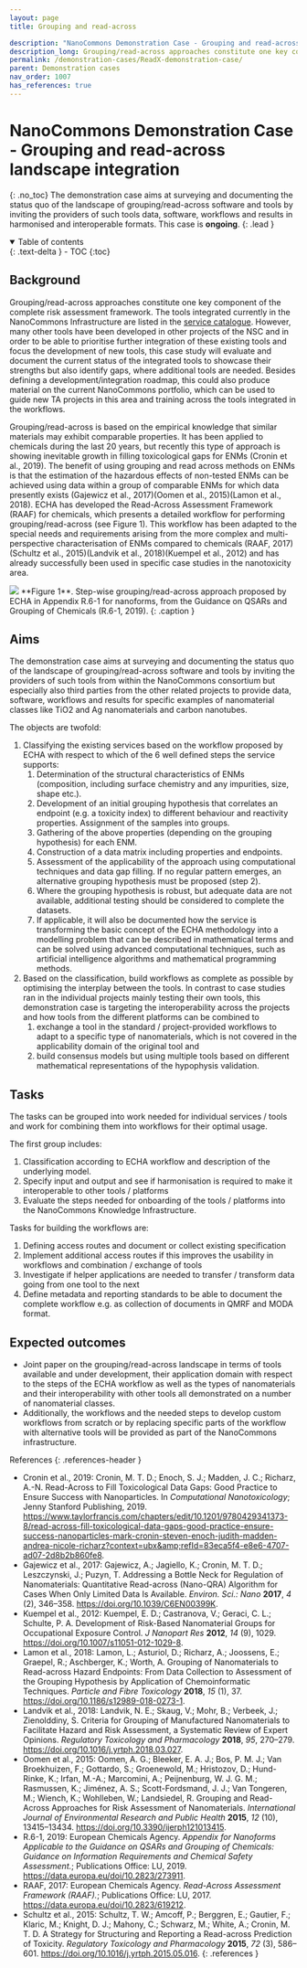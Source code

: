 ```yaml
---
layout: page
title: Grouping and read-across

description: "NanoCommons Demonstration Case - Grouping and read-across landscape integration"
description_long: Grouping/read-across approaches constitute one key component of the complete risk assessment framework. This case is mapping the existing approaches and tools and designs roads towards integrated workflows. <b>(ongoing)</b>
permalink: /demonstration-cases/ReadX-demonstration-case/
parent: Demonstration cases
nav_order: 1007
has_references: true
---
```


#  NanoCommons Demonstration Case - Grouping and read-across landscape integration
{: .no_toc}
The demonstration case aims at surveying and documenting the status quo of the landscape of grouping/read-across software and tools by inviting the providers of such tools data, software, workflows and results in harmonised and interoperable formats. This case is **ongoing**.
{: .lead }

<details open markdown="block">
  <summary>
    Table of contents
  </summary>
  {: .text-delta }
- TOC
{:toc}
</details>

## Background
Grouping/read-across approaches constitute one key component of the complete risk assessment framework. The tools integrated currently in the NanoCommons Infrastructure are listed in the [service catalogue](https://infrastructure.nanocommons.eu/services/). However, many other tools have been developed in other projects of the NSC and in order to be able to prioritise further integration of these existing tools and focus the development of new tools, this case study will evaluate and document the current status of the integrated tools to showcase their strengths but also identify gaps, where additional tools are needed. Besides defining a development/integration roadmap, this could also produce material on the current NanoCommons portfolio, which can be used to guide new TA projects in this area and training across the tools integrated in the workflows.

Grouping/read-across is based on the empirical knowledge that similar materials may exhibit comparable properties. It has been applied to chemicals during the last 20 years, but recently this type of approach is showing inevitable growth in filling toxicological gaps for ENMs (Cronin et al., 2019). The benefit of using grouping and read across methods on ENMs is that the estimation of the hazardous effects of non-tested ENMs can be achieved using data within a group of comparable ENMs for which data presently exists (Gajewicz et al., 2017)(Oomen et al., 2015)(Lamon et al., 2018). ECHA has developed the Read-Across Assessment Framework (RAAF) for chemicals, which presents a detailed workflow for performing grouping/read-across (see Figure 1). This workflow has been adapted to the special needs and requirements arising from the more complex and multi-perspective characterisation of ENMs compared to chemicals (RAAF, 2017)(Schultz et al., 2015)(Landvik et al., 2018)(Kuempel et al., 2012) and has already successfully been used in specific case studies in the nanotoxicity area.

<img src="{{ site.baseurl }}/images/demonstration-cases/ReadX-Workflow.png"/>
**Figure 1**. Step-wise grouping/read-across approach proposed by ECHA in Appendix R.6-1 for nanoforms, from the Guidance on QSARs and Grouping of Chemicals (R.6-1, 2019).
{: .caption }

## Aims
The demonstration case aims at surveying and documenting the status quo of the landscape of grouping/read-across software and tools by inviting the providers of such tools from within the NanoCommons consortium but especially also third parties from the other related projects to provide data, software, workflows and results for specific examples of nanomaterial classes like TiO2 and Ag nanomaterials and carbon nanotubes.

The objects are twofold:
1. Classifying the existing services based on the workflow proposed by ECHA with respect to which of the 6 well defined steps the service supports:
    1. Determination of the structural characteristics of ENMs (composition, including surface chemistry and any impurities, size, shape etc.).
    2. Development of an initial grouping hypothesis that correlates an endpoint (e.g. a toxicity index) to different behaviour and reactivity properties. Assignment of the samples into groups.
    3. Gathering of the above properties (depending on the grouping hypothesis) for each ENM.
    4. Construction of a data matrix including properties and endpoints.
    5. Assessment of the applicability of the approach using computational techniques and data gap filling. If no regular pattern emerges, an alternative grouping hypothesis must be proposed (step 2).
    6. Where the grouping hypothesis is robust, but adequate data are not available, additional testing should be considered to complete the datasets.
    7. If applicable, it will also be documented how the service is transforming the basic concept of the ECHA methodology into a modelling problem that can be described in mathematical terms and can be solved using advanced computational techniques, such as artificial intelligence algorithms and mathematical programming methods.
2. Based on the classification, build workflows as complete as possible by optimising the interplay between the tools. In contrast to case studies ran in the individual projects mainly testing their own tools, this demonstration case is targeting the interoperability across the projects and how tools from the different platforms can be combined to
    1. exchange a tool in the standard / project-provided workflows to adapt to a specific type of nanomaterials, which is not covered in the applicability domain of the original tool and
    2. build consensus models but using multiple tools based on different mathematical representations of the hypophysis validation.

## Tasks
The tasks can be grouped into work needed for individual services / tools and work for combining them into workflows for their optimal usage.

The first group includes:
1. Classification according to ECHA workflow and description of the underlying model.
2. Specify input and output and see if harmonisation is required to make it interoperable to other tools / platforms
3. Evaluate the steps needed for onboarding of the tools / platforms into the NanoCommons Knowledge Infrastructure.

Tasks for building the workflows are:
1. Defining access routes and document or collect existing specification
2. Implement additional access routes if this improves the usability in workflows and combination / exchange of tools
3. Investigate if helper applications are needed to transfer / transform data going from one tool to the next
4. Define metadata and reporting standards to be able to document the complete workflow e.g. as collection of documents in QMRF and MODA format.

## Expected outcomes
- Joint paper on the grouping/read-across landscape in terms of tools available and under development, their application domain with respect to the steps of the ECHA workflow as well as the types of nanomaterials and their interoperability with other tools all demonstrated on a number of nanomaterial classes.
- Additionally, the workflows and the needed steps to develop custom workflows from scratch or by replacing specific parts of the workflow with alternative tools will be provided as part of the NanoCommons infrastructure.


References
{: .references-header }
- Cronin et al., 2019: Cronin, M. T. D.; Enoch, S. J.; Madden, J. C.; Richarz, A.-N. Read-Across to Fill Toxicological Data Gaps: Good Practice to Ensure Success with Nanoparticles. In <i>Computational Nanotoxicology</i>; Jenny Stanford Publishing, 2019. <a href="https://www.taylorfrancis.com/chapters/edit/10.1201/9780429341373-8/read-across-fill-toxicological-data-gaps-good-practice-ensure-success-nanoparticles-mark-cronin-steven-enoch-judith-madden-andrea-nicole-richarz?context=ubx&amp;refId=83eca5f4-e8e6-4707-ad07-2d8b2b860fe8">https://www.taylorfrancis.com/chapters/edit/10.1201/9780429341373-8/read-across-fill-toxicological-data-gaps-good-practice-ensure-success-nanoparticles-mark-cronin-steven-enoch-judith-madden-andrea-nicole-richarz?context=ubx&amp;refId=83eca5f4-e8e6-4707-ad07-2d8b2b860fe8</a>.
- Gajewicz et al., 2017: Gajewicz, A.; Jagiello, K.; Cronin, M. T. D.; Leszczynski, J.; Puzyn, T. Addressing a Bottle Neck for Regulation of Nanomaterials: Quantitative Read-across (Nano-QRA) Algorithm for Cases When Only Limited Data Is Available. <i>Environ. Sci.: Nano</i> <b>2017</b>, <i>4</i> (2), 346–358. <a href="https://doi.org/10.1039/C6EN00399K">https://doi.org/10.1039/C6EN00399K</a>.
- Kuempel et al., 2012: Kuempel, E. D.; Castranova, V.; Geraci, C. L.; Schulte, P. A. Development of Risk-Based Nanomaterial Groups for Occupational Exposure Control. <i>J Nanopart Res</i> <b>2012</b>, <i>14</i> (9), 1029. <a href="https://doi.org/10.1007/s11051-012-1029-8">https://doi.org/10.1007/s11051-012-1029-8</a>.
- Lamon et al., 2018: Lamon, L.; Asturiol, D.; Richarz, A.; Joossens, E.; Graepel, R.; Aschberger, K.; Worth, A. Grouping of Nanomaterials to Read-across Hazard Endpoints: From Data Collection to Assessment of the Grouping Hypothesis by Application of Chemoinformatic Techniques. <i>Particle and Fibre Toxicology</i> <b>2018</b>, <i>15</i> (1), 37. <a href="https://doi.org/10.1186/s12989-018-0273-1">https://doi.org/10.1186/s12989-018-0273-1</a>.
- Landvik et al., 2018: Landvik, N. E.; Skaug, V.; Mohr, B.; Verbeek, J.; Zienolddiny, S. Criteria for Grouping of Manufactured Nanomaterials to Facilitate Hazard and Risk Assessment, a Systematic Review of Expert Opinions. <i>Regulatory Toxicology and Pharmacology</i> <b>2018</b>, <i>95</i>, 270–279. <a href="https://doi.org/10.1016/j.yrtph.2018.03.027">https://doi.org/10.1016/j.yrtph.2018.03.027</a>.
- Oomen et al., 2015: Oomen, A. G.; Bleeker, E. A. J.; Bos, P. M. J.; Van Broekhuizen, F.; Gottardo, S.; Groenewold, M.; Hristozov, D.; Hund-Rinke, K.; Irfan, M.-A.; Marcomini, A.; Peijnenburg, W. J. G. M.; Rasmussen, K.; Jiménez, A. S.; Scott-Fordsmand, J. J.; Van Tongeren, M.; Wiench, K.; Wohlleben, W.; Landsiedel, R. Grouping and Read-Across Approaches for Risk Assessment of Nanomaterials. <i>International Journal of Environmental Research and Public Health</i> <b>2015</b>, <i>12</i> (10), 13415–13434. <a href="https://doi.org/10.3390/ijerph121013415">https://doi.org/10.3390/ijerph121013415</a>.
- R.6-1, 2019: European Chemicals Agency. <i>Appendix for Nanoforms Applicable to the Guidance on QSARs and Grouping of Chemicals: Guidance on Information Requirements and Chemical Safety Assessment.</i>; Publications Office: LU, 2019. <a href="https://data.europa.eu/doi/10.2823/273911">https://data.europa.eu/doi/10.2823/273911</a>.
- RAAF, 2017: European Chemicals Agency. <i>Read-Across Assessment Framework (RAAF).</i>; Publications Office: LU, 2017. <a href="https://data.europa.eu/doi/10.2823/619212">https://data.europa.eu/doi/10.2823/619212</a>.
- Schultz et al., 2015: Schultz, T. W.; Amcoff, P.; Berggren, E.; Gautier, F.; Klaric, M.; Knight, D. J.; Mahony, C.; Schwarz, M.; White, A.; Cronin, M. T. D. A Strategy for Structuring and Reporting a Read-across Prediction of Toxicity. <i>Regulatory Toxicology and Pharmacology</i> <b>2015</b>, <i>72</i> (3), 586–601. <a href="https://doi.org/10.1016/j.yrtph.2015.05.016">https://doi.org/10.1016/j.yrtph.2015.05.016</a>.
{: .references }
